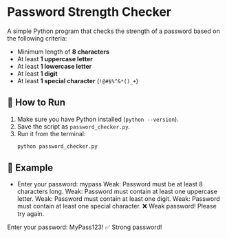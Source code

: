 # Password Strength Checker

A simple Python program that checks the strength of a password based on the following criteria:
- Minimum length of **8 characters**
- At least **1 uppercase letter**
- At least **1 lowercase letter**
- At least **1 digit**
- At least **1 special character** (`!@#$%^&*()_+`)

## 🚀 How to Run
1. Make sure you have Python installed (`python --version`).
2. Save the script as `password_checker.py`.
3. Run it from the terminal:
   ```bash
   python password_checker.py

## 📌 Example
- Enter your password: mypass
Weak: Password must be at least 8 characters long.
Weak: Password must contain at least one uppercase letter.
Weak: Password must contain at least one digit.
Weak: Password must contain at least one special character.
❌ Weak password! Please try again.

Enter your password: MyPass123!
✅ Strong password!
